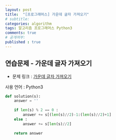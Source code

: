 ```yaml
---
layout: post
title:  "[프로그래머스] 가운데 글자 가져오기"
# subtitle: 
categories: algorithm
tags: 알고리즘 프로그래머스 Python3
comments: true
# 공개여부:
published : true
---
```


## 연습문제 - 가운데 글자 가져오기

* 문제 링크 : [가운데 글자 가져오기](https://programmers.co.kr/learn/courses/30/lessons/12903?language=python3)

사용 언어 : Python3


```python
def solution(s):
    answer = ''
    
    if len(s) % 2 == 0 :
        answer += s[(len(s)//2)-1:(len(s)//2)+1]
    else :
        answer += s[len(s)//2]
        
    return answer
```